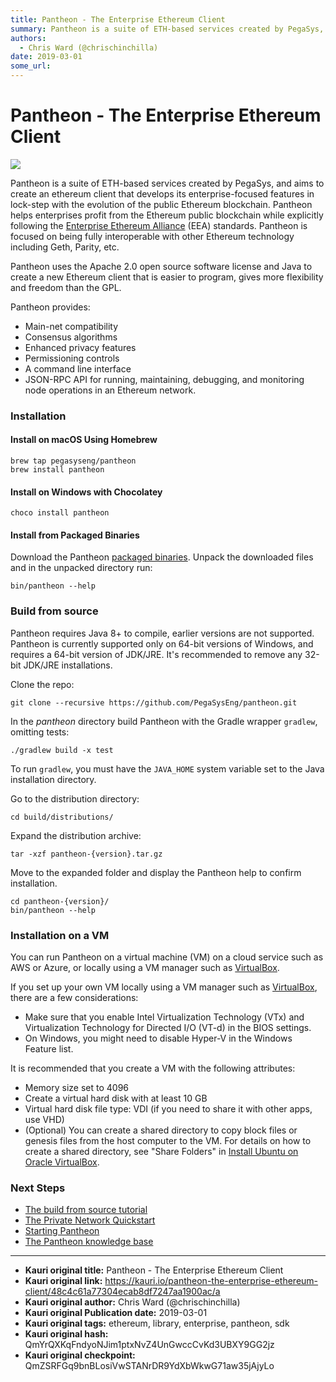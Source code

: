 ```yaml
---
title: Pantheon - The Enterprise Ethereum Client
summary: Pantheon is a suite of ETH-based services created by PegaSys, and aims to create an ethereum client that develops its enterprise-focused features in lock-step with the evolution of the public Ethereum blockchain. Pantheon helps enterprises profit from the Ethereum public blockchain while explicitly following the Enterprise Ethereum Alliance (EEA) standards. Pantheon is focused on being fully interoperable with other Ethereum technology including Geth, Parity, etc. Pantheon uses the Apache 2.0 op
authors:
  - Chris Ward (@chrischinchilla)
date: 2019-03-01
some_url: 
---
```


# Pantheon - The Enterprise Ethereum Client

![](https://ipfs.infura.io/ipfs/Qme8Rk7peKJkFMQfhpVhNsyKLaaNYBanGdSNjqpu91hgK7)


Pantheon is a suite of ETH-based services created by PegaSys, and aims to create an ethereum client that develops its enterprise-focused
features in lock-step with the evolution of the public Ethereum
blockchain. Pantheon helps enterprises profit from the Ethereum public
blockchain while explicitly following the [Enterprise Ethereum Alliance](https://bitcoinexchangeguide.com/enterprise-ethereum-alliance-eea-welcomes-ebay-foxconn-to-blockchain-consortium/)
(EEA) standards. Pantheon is focused on being fully interoperable with
other Ethereum technology including Geth, Parity, etc.

Pantheon uses the Apache 2.0 open source software license and Java to
create a new Ethereum client that is easier to program, gives more
flexibility and freedom than the GPL.

Pantheon provides:

- Main-net compatibility
- Consensus algorithms
- Enhanced privacy features
- Permissioning controls
- A command line interface
- JSON-RPC API for running, maintaining, debugging, and monitoring node operations in an Ethereum network.

### Installation

#### Install on macOS Using Homebrew

```shell
brew tap pegasyseng/pantheon
brew install pantheon
```

#### Install on Windows with Chocolatey

```shell
choco install pantheon
```

#### Install from Packaged Binaries

Download the Pantheon [packaged binaries](https://bintray.com/consensys/pegasys-repo/pantheon/_latestVersion#files).
Unpack the downloaded files and in the unpacked directory run:

```shell
bin/pantheon --help
```

### Build from source

Pantheon requires Java 8+ to compile, earlier versions are not
supported. Pantheon is currently supported only on 64-bit versions of
Windows, and requires a 64-bit version of JDK/JRE. It's recommended to remove any 32-bit JDK/JRE installations.

Clone the repo:

```shell
git clone --recursive https://github.com/PegaSysEng/pantheon.git
```

In the _pantheon_ directory build Pantheon with the Gradle wrapper `gradlew`, omitting tests:

```shell
./gradlew build -x test
```

To run `gradlew`, you must have the `JAVA_HOME` system variable set to the Java installation directory.

Go to the distribution directory:

```shell
cd build/distributions/
```

Expand the distribution archive:

```shell
tar -xzf pantheon-{version}.tar.gz
```

Move to the expanded folder and display the Pantheon help to confirm
installation.

```shell
cd pantheon-{version}/
bin/pantheon --help
```

### Installation on a VM

You can run Pantheon on a virtual machine (VM) on a cloud service such
as AWS or Azure, or locally using a VM manager such as
[VirtualBox](https://www.virtualbox.org/).

If you set up your own VM locally using a VM manager such as
[VirtualBox](https://www.virtualbox.org/), there are a few
considerations:

- Make sure that you enable Intel Virtualization Technology (VTx) and Virtualization Technology for Directed I/O (VT-d) in the BIOS settings.
- On Windows, you might need to disable Hyper-V in the Windows Feature list.

It is recommended that you create a VM with the following attributes:

- Memory size set to 4096
- Create a virtual hard disk with at least 10 GB
- Virtual hard disk file type: VDI (if you need to share it with other apps, use VHD)
- (Optional) You can create a shared directory to copy block files or genesis files from the host computer to the VM. For details on how to create a shared directory, see "Share Folders" in [Install Ubuntu on Oracle VirtualBox](https://linus.nci.nih.gov/bdge/installUbuntu.html).

### Next Steps

- [The build from source tutorial](https://docs.pantheon.pegasys.tech/en/latest/Installation/Build-From-Source/)
- [The Private Network Quickstart](https://docs.pantheon.pegasys.tech/en/latest/Tutorials/Private-Network-Quickstart/)
- [Starting Pantheon](https://docs.pantheon.pegasys.tech/en/latest/Getting-Started/Starting-Pantheon/)
- [The Pantheon knowledge base](https://docs.pantheon.pegasys.tech/en/stable/)



---

- **Kauri original title:** Pantheon - The Enterprise Ethereum Client
- **Kauri original link:** https://kauri.io/pantheon-the-enterprise-ethereum-client/48c4c61a77304ecab8df7247aa1900ac/a
- **Kauri original author:** Chris Ward (@chrischinchilla)
- **Kauri original Publication date:** 2019-03-01
- **Kauri original tags:** ethereum, library, enterprise, pantheon, sdk
- **Kauri original hash:** QmYrQXKqFndyoNJim1ptxNvZ4UnGwccCvKd3UBXY9GG2jz
- **Kauri original checkpoint:** QmZSRFGq9bnBLosiVwSTANrDR9YdXbWkwG71aw35jAjyLo



